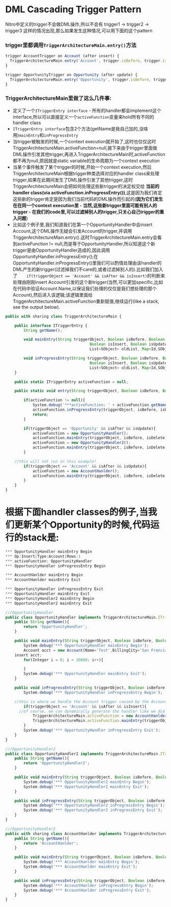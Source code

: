 # DML Cascading Trigger Pattern

Nitro中定义的trigger不会做DML操作,所以不会有 trigger1 -> trigger2 -> trigger3 这样的情况出现,那么如果发生这种情况,可以用下面的这个pattern

### trigger里都调用`TriggerArchitectureMain.entry()`方法
```javascript
trigger AccountTrigger on Account (after insert) {
  TriggerArchitectureMain.entry('Account', trigger.isBefore, trigger.isDelete, trigger.isAfter, trigger.isInsert, trigger.isUpdate, trigger.isExecuting, trigger.new, trigger.newMap, trigger.old,  trigger.oldMap);
}

trigger OpportunityTrigger on Opportunity (after update) {
  TriggerArchitectureMain.entry('Opportunity', trigger.isBefore, trigger.isDelete, trigger.isAfter, trigger.isInsert, trigger.isUpdate, trigger.isExecuting, trigger.new, trigger.newMap, trigger.old,  trigger.oldMap);
}
```

### TriggerArchitectureMain里做了这么几件事:
  * 定义了一个`ITriggerEntry interface` - 所有的handler都会implement这个interface,所以可以直接定义一个`activeFunction`变量来hold所有不同的handler class
  * `ITriggerEntry interface`包含2个方法(getName是我自己加的,没啥用)`mainEntry`和`inProgressEntry`
  * 当trigger被触发的时候,一个context execution就开始了,这时也仅仅这时TriggerArchitectureMain.activeFunction=null,接下来由于trigger里面做DML操作引发其他trigger,再进入TriggerArchitectureMain时,activeFunction都不再为null,原因就是static variable的生命周期为一个context execution
  * 当某个事件触发了某个trigger的时候,开始一个context execution,然后TriggerArchitectureMain根据trigger种类选择对应的handler class来处理trigger,如果在此期间发生了DML操作引发了其他trigger,这时TriggerArchitectureMain会把如何处理这些新trigger的决定权交给 **当前的handler class(via activeFunction.inProgressEntry())**,这是因为我们肯定这些新的trigger肯定是因为我们当前代码的DML操作而引起的(**因为它们发生在在同一个context execution里 - 当然,这些新trigger里面可能有别人的trigger - 在我们的code里,可以过滤掉别人的trigger,只关心自己trigger的重入问题**)
  * 比如这个例子里,我们知道我们在第一个OpportunityHandler中会insert Account,这个DML操作无疑会引发Account的trigger,并调用TriggerArchitectureMain.entry().这时TriggerArchitectureMain.entry会看到activeFunction != null,而是等于OpportunityHandler,所以知道这个新trigger是由OpportunityHandler造成的,因此调用OpportunityHandler.inProgressEntry();在OpportunityHandler.inProgressEntry()里我们可以酌情处理由该handler的DML产生的新trigger(过滤掉我们不care的,或者过滤掉别人的).比如我们加入了`	if(triggerObject == 'Account' && isAfter && isInsert)`的判断来处理由刚刚insert Account引发的这个新trigger(当然,可以更加specific,比如在代码中验证Account.Name,以保证我们处理的仅仅是我们想处理的那个Account),然后进入该逻辑;该逻辑里面给TriggerArchitectureMain.activeFunction重新赋值,继续运行(like a stack, see the output below).

```javascript
public with sharing class TriggerArchitectureMain {

	public interface ITriggerEntry {
		String getName();

		void mainEntry(String triggerObject, Boolean isBefore, Boolean isDelete, Boolean isAfter,
									 Boolean isInsert, Boolean isUpdate, Boolean isExecuting, List<SObject> newList, Map<Id,SObject> newMap,
									 List<SObject> oldList, Map<Id,SObject> oldMap);

		void inProgressEntry(String triggerObject, Boolean isBefore, Boolean isDelete, Boolean isAfter,
									 Boolean isInsert, Boolean isUpdate, Boolean isExecuting, List<SObject> newList, Map<Id,SObject> newMap,
									 List<SObject> oldList, Map<Id,SObject> oldMap);
	}

	public static ITriggerEntry activeFunction = null;

	public static void entry(String triggerObject, Boolean isBefore, Boolean isDelete, Boolean isAfter, Boolean isInsert, Boolean isUpdate, Boolean isExecuting, List<SObject> newList, Map<Id,SObject> newMap,List<SObject> oldList, Map<Id,SObject> oldMap){

		if(activeFunction != null){
			System.debug('***activeFunction: ' + activeFunction.getName());
			activeFunction.inProgressEntry(triggerObject, isBefore, isDelete, isAfter, isInsert, isUpdate, isExecuting, newList, newMap, oldList,  oldMap);
			return;
		}

		if(triggerObject == 'Opportunity' && isAfter && isUpdate){
			activeFunction = new OpportunityHandler();
			activeFunction.mainEntry(triggerObject, isBefore, isDelete, isAfter, isInsert, isUpdate, isExecuting, newList, newMap, oldList,  oldMap);
			activeFunction = new OpportunityHandler2();
			activeFunction.mainEntry(triggerObject, isBefore, isDelete, isAfter, isInsert, isUpdate, isExecuting, newList, newMap, oldList,  oldMap);
		}

    //this will not run in this example!
		if(triggerObject == 'Account' && isAfter && isUpdate){
			activeFunction = new AccountHanlder();
			activeFunction.mainEntry(triggerObject, isBefore, isDelete, isAfter, isInsert, isUpdate, isExecuting, newList, newMap, oldList,  oldMap);
		}
	}
}
```

# 根据下面handler classes的例子,当我们更新某个Opportunity的时候,代码运行的stack是:
```javascript
*** OpportunityHandler mainEntry Begin
*** Op:Insert|Type:Account|Rows:1
*** activeFunction: OpportunityHandler
*** OpportunityHandler inProgressEntry Begin

*** AccountHanlder mainEntry Begin
*** AccountHanlder mainEntry Exit

*** OpportunityHandler inProgressEntry Exit
*** OpportunityHandler mainEntry Exit
*** OpportunityHandler2 mainEntry Begin
*** OpportunityHandler2 mainEntry Exit
```

```javascript
///OpportunityHandler
public class OpportunityHandler implements TriggerArchitectureMain.ITriggerEntry {
	public String getName(){
		return 'OpportunityHandler';
	}

	public void mainEntry(String triggerObject, Boolean isBefore, Boolean isDelete, Boolean isAfter, Boolean isInsert, Boolean isUpdate, Boolean isExecuting, List<SObject> newList, Map<Id,SObject> newMap,List<SObject> oldList, Map<Id,SObject> oldMap){
		System.debug('*** OpportunityHandler mainEntry Begin');
		Account acct = new Account(Name='Test',BillingCity='San Francisco');
    insert acct;
		for(Integer i = 0; i < 10000; i++){

		}
		System.debug('*** OpportunityHandler mainEntry Exit');
	}

	public void inProgressEntry(String triggerObject, Boolean isBefore, Boolean isDelete, Boolean isAfter, Boolean isInsert, Boolean isUpdate, Boolean isExecuting, List<SObject> newList, Map<Id,SObject> newMap,List<SObject> oldList, Map<Id,SObject> oldMap){
		System.debug('*** OpportunityHandler inProgressEntry Begin');

    //this is where we handle the Account trigger caused by the Account insertion
		if(triggerObject == 'Account' && isAfter && isInsert){
      //of course, we can dynamically generate the handler like we did in NitroTriggerPattern
			TriggerArchitectureMain.activeFunction = new AccountHanlder();
			TriggerArchitectureMain.activeFunction.mainEntry(triggerObject, isBefore, isDelete, isAfter, isInsert, isUpdate, isExecuting, newList, newMap, oldList,  oldMap);
		}
		System.debug('*** OpportunityHandler inProgressEntry Exit');
	}
}

///OpportunityHandler2
public class OpportunityHandler2 implements TriggerArchitectureMain.ITriggerEntry {
	public String getName(){
		return 'OpportunityHandler2';
	}

	public void mainEntry(String triggerObject, Boolean isBefore, Boolean isDelete, Boolean isAfter, Boolean isInsert, Boolean isUpdate, Boolean isExecuting, List<SObject> newList, Map<Id,SObject> newMap,List<SObject> oldList, Map<Id,SObject> oldMap){
		System.debug('*** OpportunityHandler2 mainEntry Begin');
		System.debug('*** OpportunityHandler2 mainEntry Exit');
	}

	public void inProgressEntry(String triggerObject, Boolean isBefore, Boolean isDelete, Boolean isAfter, Boolean isInsert, Boolean isUpdate, Boolean isExecuting, List<SObject> newList, Map<Id,SObject> newMap,List<SObject> oldList, Map<Id,SObject> oldMap){
		System.debug('*** OpportunityHandler2 inProgressEntry Begin');
		System.debug('*** OpportunityHandler2 inProgressEntry Exit');
	}
}

///OpportunityHandler2
public with sharing class AccountHanlder implements TriggerArchitectureMain.ITriggerEntry {
	public String getName(){
		return 'AccountHanlder';
	}

	public void mainEntry(String triggerObject, Boolean isBefore, Boolean isDelete, Boolean isAfter, Boolean isInsert, Boolean isUpdate, Boolean isExecuting, List<SObject> newList, Map<Id,SObject> newMap,List<SObject> oldList, Map<Id,SObject> oldMap){
		System.debug('*** AccountHanlder mainEntry Begin');
		System.debug('*** AccountHanlder mainEntry Exit');
	}

	public void inProgressEntry(String triggerObject, Boolean isBefore, Boolean isDelete, Boolean isAfter, Boolean isInsert, Boolean isUpdate, Boolean isExecuting, List<SObject> newList, Map<Id,SObject> newMap,List<SObject> oldList, Map<Id,SObject> oldMap){
		System.debug('*** AccountHanlder inProgressEntry Begin');
		System.debug('*** AccountHanlder inProgressEntry Exit');
	}
}

```
